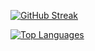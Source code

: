 [![GitHub Streak](https://streak-stats.demolab.com/?user=malciller)](https://git.io/streak-stats)

[![Top Languages](https://github-readme-stats-sepia-mu-56.vercel.app/api/top-langs/?username=malciller&layout=compact&theme=dark)](https://github.com/anuraghazra/github-readme-stats)

